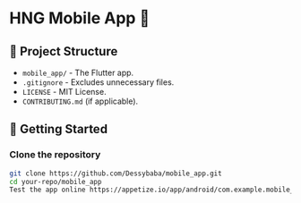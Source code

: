 # HNG Mobile App 🚀

## 📂 Project Structure
- `mobile_app/` - The Flutter app.
- `.gitignore` - Excludes unnecessary files.
- `LICENSE` - MIT License.
- `CONTRIBUTING.md` (if applicable).

## 🚀 Getting Started

### Clone the repository
```sh
git clone https://github.com/Dessybaba/mobile_app.git
cd your-repo/mobile_app
Test the app online https://appetize.io/app/android/com.example.mobile_app?device=pixel7&osVersion=13.0
